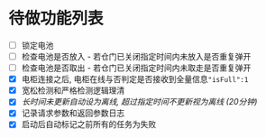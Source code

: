# 待做功能列表

- [ ] 锁定电池
- [ ] 检查电池是否放入 - 若仓门已关闭指定时间内未放入是否重复弹开
- [ ] 检查电池是否取出 - 若仓门已关闭指定时间内未取走是否重复弹开
- [x] 电柜连接之后, 电柜在线与否判定是否接收到全量信息`"isFull":1`
- [x] 宽松检测和严格检测逻辑理清
- [x] *长时间未更新自动设为离线, 超过指定时间不更新视为离线 (20分钟)*
- [x] 记录请求参数和返回参数日志
- [x] 启动后自动标记之前所有的任务为失败